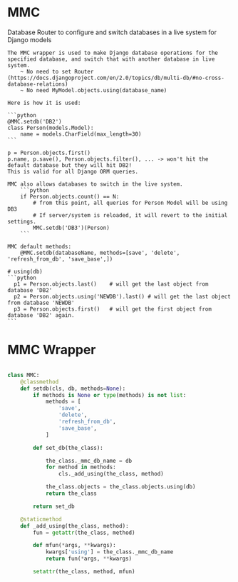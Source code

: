 # MMC
Database Router to configure and switch databases in a live system for Django models


    The MMC wrapper is used to make Django database operations for the specified database, and switch that with another database in live system.
        ~ No need to set Router (https://docs.djangoproject.com/en/2.0/topics/db/multi-db/#no-cross-database-relations)
        ~ No need MyModel.objects.using(database_name)
    
    Here is how it is used:
    
    ```python
    @MMC.setdb('DB2')
    class Person(models.Model):
        name = models.CharField(max_length=30)
    ```

    p = Person.objects.first()
    p.name, p.save(), Person.objects.filter(), ... -> won't hit the default database but they will hit DB2!
    This is valid for all Django ORM queries.

    MMC also allows databases to switch in the live system.
        ```python
        if Person.objects.count() == N:
            # from this point, all queries for Person Model will be using DB3
            # If server/system is reloaded, it will revert to the initial settings.
            MMC.setdb('DB3')(Person)
        ```
    
    MMC default methods: 
        @MMC.setdb(databaseName, methods=[save', 'delete', 'refresh_from_db', 'save_base',])
    
    # using(db)
    ```python
      p1 = Person.objects.last()    # will get the last object from database 'DB2'
      p2 = Person.objects.using('NEWDB').last() # will get the last object from database 'NEWDB'
      p3 = Person.objects.first()   # will get the first object from database 'DB2' again.
    ```

# MMC Wrapper

```python

class MMC:
    @classmethod
    def setdb(cls, db, methods=None):
        if methods is None or type(methods) is not list:
            methods = [
                'save',
                'delete',
                'refresh_from_db',
                'save_base',
            ]

        def set_db(the_class):

            the_class._mmc_db_name = db
            for method in methods:
                cls._add_using(the_class, method)

            the_class.objects = the_class.objects.using(db)
            return the_class

        return set_db

    @staticmethod
    def _add_using(the_class, method):
        fun = getattr(the_class, method)

        def mfun(*args, **kwargs):
            kwargs['using'] = the_class._mmc_db_name
            return fun(*args, **kwargs)

        setattr(the_class, method, mfun)

```
